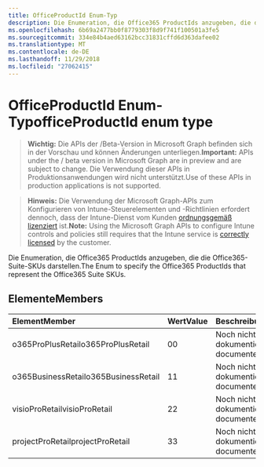 ```yaml
---
title: OfficeProductId Enum-Typ
description: Die Enumeration, die Office365 ProductIds anzugeben, die die Office365-Suite-SKUs darstellen.
ms.openlocfilehash: 6b69a2477bb0f8779303f8d9f741f100501a3fe5
ms.sourcegitcommit: 334e84b4aed63162bcc31831cffd6d363dafee02
ms.translationtype: MT
ms.contentlocale: de-DE
ms.lasthandoff: 11/29/2018
ms.locfileid: "27062415"
---
```

# <a name="officeproductid-enum-type"></a><span data-ttu-id="fa3ab-103">OfficeProductId Enum-Typ</span><span class="sxs-lookup"><span data-stu-id="fa3ab-103">officeProductId enum type</span></span>

> <span data-ttu-id="fa3ab-104">**Wichtig:** Die APIs der /Beta-Version in Microsoft Graph befinden sich in der Vorschau und können Änderungen unterliegen.</span><span class="sxs-lookup"><span data-stu-id="fa3ab-104">**Important:** APIs under the / beta version in Microsoft Graph are in preview and are subject to change.</span></span> <span data-ttu-id="fa3ab-105">Die Verwendung dieser APIs in Produktionsanwendungen wird nicht unterstützt.</span><span class="sxs-lookup"><span data-stu-id="fa3ab-105">Use of these APIs in production applications is not supported.</span></span>

> <span data-ttu-id="fa3ab-106">**Hinweis:** Die Verwendung der Microsoft Graph-APIs zum Konfigurieren von Intune-Steuerelementen und -Richtlinien erfordert dennoch, dass der Intune-Dienst vom Kunden [ordnungsgemäß lizenziert](https://go.microsoft.com/fwlink/?linkid=839381) ist.</span><span class="sxs-lookup"><span data-stu-id="fa3ab-106">**Note:** Using the Microsoft Graph APIs to configure Intune controls and policies still requires that the Intune service is [correctly licensed](https://go.microsoft.com/fwlink/?linkid=839381) by the customer.</span></span>

<span data-ttu-id="fa3ab-107">Die Enumeration, die Office365 ProductIds anzugeben, die die Office365-Suite-SKUs darstellen.</span><span class="sxs-lookup"><span data-stu-id="fa3ab-107">The Enum to specify the Office365 ProductIds that represent the Office365 Suite SKUs.</span></span>
## <a name="members"></a><span data-ttu-id="fa3ab-108">Elemente</span><span class="sxs-lookup"><span data-stu-id="fa3ab-108">Members</span></span>
|<span data-ttu-id="fa3ab-109">Element</span><span class="sxs-lookup"><span data-stu-id="fa3ab-109">Member</span></span>|<span data-ttu-id="fa3ab-110">Wert</span><span class="sxs-lookup"><span data-stu-id="fa3ab-110">Value</span></span>|<span data-ttu-id="fa3ab-111">Beschreibung</span><span class="sxs-lookup"><span data-stu-id="fa3ab-111">Description</span></span>|
|:---|:---|:---|
|<span data-ttu-id="fa3ab-112">o365ProPlusRetail</span><span class="sxs-lookup"><span data-stu-id="fa3ab-112">o365ProPlusRetail</span></span>|<span data-ttu-id="fa3ab-113">0</span><span class="sxs-lookup"><span data-stu-id="fa3ab-113">0</span></span>|<span data-ttu-id="fa3ab-114">Noch nicht dokumentiert</span><span class="sxs-lookup"><span data-stu-id="fa3ab-114">Not yet documented</span></span>|
|<span data-ttu-id="fa3ab-115">o365BusinessRetail</span><span class="sxs-lookup"><span data-stu-id="fa3ab-115">o365BusinessRetail</span></span>|<span data-ttu-id="fa3ab-116">1</span><span class="sxs-lookup"><span data-stu-id="fa3ab-116">1</span></span>|<span data-ttu-id="fa3ab-117">Noch nicht dokumentiert</span><span class="sxs-lookup"><span data-stu-id="fa3ab-117">Not yet documented</span></span>|
|<span data-ttu-id="fa3ab-118">visioProRetail</span><span class="sxs-lookup"><span data-stu-id="fa3ab-118">visioProRetail</span></span>|<span data-ttu-id="fa3ab-119">2</span><span class="sxs-lookup"><span data-stu-id="fa3ab-119">2</span></span>|<span data-ttu-id="fa3ab-120">Noch nicht dokumentiert</span><span class="sxs-lookup"><span data-stu-id="fa3ab-120">Not yet documented</span></span>|
|<span data-ttu-id="fa3ab-121">projectProRetail</span><span class="sxs-lookup"><span data-stu-id="fa3ab-121">projectProRetail</span></span>|<span data-ttu-id="fa3ab-122">3</span><span class="sxs-lookup"><span data-stu-id="fa3ab-122">3</span></span>|<span data-ttu-id="fa3ab-123">Noch nicht dokumentiert</span><span class="sxs-lookup"><span data-stu-id="fa3ab-123">Not yet documented</span></span>|





